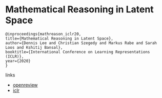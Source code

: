 # Mathematical Reasoning in Latent Space

```
@inproceedings{mathreason_iclr20,
title={Mathematical Reasoning in Latent Space},
author={Dennis Lee and Christian Szegedy and Markus Rabe and Sarah Loos and Kshitij Bansal},
booktitle={International Conference on Learning Representations (ICLR)},
year={2020}
}
```

links
- [openreview](https://openreview.net/forum?id=Ske31kBtPr)
- [iclr](https://iclr.cc/virtual_2020/poster_Ske31kBtPr.html)
